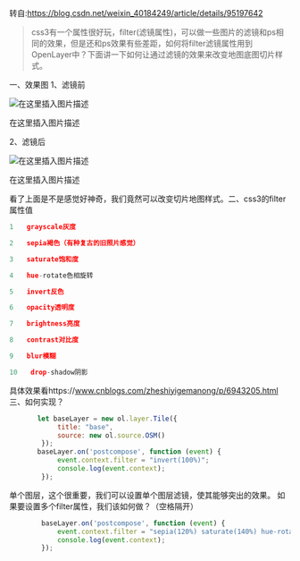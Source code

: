 转自:https://blog.csdn.net/weixin_40184249/article/details/95197642 

> css3有一个属性很好玩，filter(滤镜属性)，可以做一些图片的滤镜和ps相同的效果，但是还和ps效果有些差距，如何将filter滤镜属性用到OpenLayer中？下面讲一下如何让通过滤镜的效果来改变地图底图切片样式。

一、效果图
1、滤镜前

![在这里插入图片描述](https://img-blog.csdnimg.cn/20190709151208714.png?x-oss-process=image/watermark,type_ZmFuZ3poZW5naGVpdGk,shadow_10,text_aHR0cHM6Ly9ibG9nLmNzZG4ubmV0L3dlaXhpbl80MDE4NDI0OQ==,size_16,color_FFFFFF,t_70)

在这里插入图片描述


2、滤镜后

![在这里插入图片描述](https://img-blog.csdnimg.cn/20190709151015185.png?x-oss-process=image/watermark,type_ZmFuZ3poZW5naGVpdGk,shadow_10,text_aHR0cHM6Ly9ibG9nLmNzZG4ubmV0L3dlaXhpbl80MDE4NDI0OQ==,size_16,color_FFFFFF,t_70)

在这里插入图片描述


看了上面是不是感觉好神奇，我们竟然可以改变切片地图样式。二、css3的filter属性值

```javascript
1　　grayscale灰度

2　　sepia褐色（有种复古的旧照片感觉）

3　　saturate饱和度

4　　hue-rotate色相旋转

5　　invert反色

6　　opacity透明度

7　　brightness亮度

8　　contrast对比度

9　　blur模糊

10　　drop-shadow阴影
```

具体效果看https://www.cnblogs.com/zheshiyigemanong/p/6943205.html
　三、如何实现？

```javascript
       let baseLayer = new ol.layer.Tile({
            title: "base",
            source: new ol.source.OSM()
        });
       baseLayer.on('postcompose', function (event) {
            event.context.filter = "invert(100%)";
            console.log(event.context);
        });
```

单个图层，这个很重要，我们可以设置单个图层滤镜，使其能够突出的效果。
如果要设置多个filter属性，我们该如何做？（空格隔开）

```javascript
        baseLayer.on('postcompose', function (event) {
            event.context.filter = "sepia(120%) saturate(140%) hue-rotate(165deg) brightness(101%)";
            console.log(event.context);
        });
```